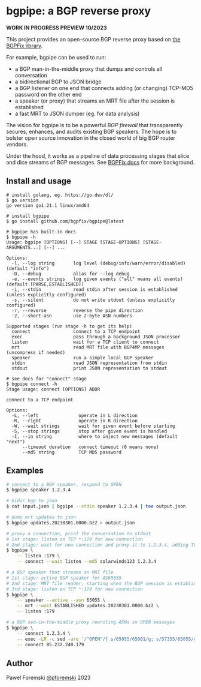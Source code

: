 # bgpipe: a BGP reverse proxy

**WORK IN PROGRESS PREVIEW 10/2023**

This project provides an open-source BGP reverse proxy based on [the BGPFix library](https://github.com/bgpfix/bgpfix).

For example, bgpipe can be used to run:

 * a BGP man-in-the-middle proxy that dumps and controls all conversation
 * a bidirectional BGP to JSON bridge
 * a BGP listener on one end that connects adding (or changing) TCP-MD5 password on the other end
 * a speaker (or proxy) that streams an MRT file after the session is established
 * a fast MRT to JSON dumper (eg. for data analysis)
 
The vision for bgpipe is to be a powerful *BGP firewall* that transparently secures, enhances, and audits existing BGP speakers. The hope is to bolster open source innovation in the closed world of big BGP router vendors.

Under the hood, it works as a pipeline of data processing stages that slice and dice streams of BGP messages. See [BGPFix docs](https://github.com/bgpfix/bgpfix) for more background.

## Install and usage

```
# install golang, eg. https://go.dev/dl/
$ go version
go version go1.21.1 linux/amd64

# install bgpipe
$ go install github.com/bgpfix/bgpipe@latest

# bgpipe has built-in docs
$ bgpipe -h
Usage: bgpipe [OPTIONS] [--] STAGE [STAGE-OPTIONS] [STAGE-ARGUMENTS...] [--] ...

Options:
  -l, --log string       log level (debug/info/warn/error/disabled) (default "info")
  -D, --debug            alias for --log debug
  -e, --events strings   log given events ("all" means all events) (default [PARSE,ESTABLISHED])
  -i, --stdin            read stdin after session is established (unless explicitly configured)
  -s, --silent           do not write stdout (unless explicitly configured)
  -r, --reverse          reverse the pipe direction
  -2, --short-asn        use 2-byte ASN numbers

Supported stages (run stage -h to get its help)
  connect                connect to a TCP endpoint
  exec                   pass through a background JSON processor
  listen                 wait for a TCP client to connect
  mrt                    read MRT file with BGP4MP messages (uncompress if needed)
  speaker                run a simple local BGP speaker
  stdin                  read JSON representation from stdin
  stdout                 print JSON representation to stdout

# see docs for "connect" stage
$ bgpipe connect -h
Stage usage: connect [OPTIONS] ADDR

connect to a TCP endpoint

Options:
  -L, --left               operate in L direction
  -R, --right              operate in R direction
  -W, --wait strings       wait for given event before starting
  -S, --stop strings       stop after given event is handled
  -I, --in string          where to inject new messages (default "next")
      --timeout duration   connect timeout (0 means none)
      --md5 string         TCP MD5 password
```

## Examples

```bash
# connect to a BGP speaker, respond to OPEN
$ bgpipe speaker 1.2.3.4

# bidir bgp to json
$ cat input.json | bgpipe --stdin speaker 1.2.3.4 | tee output.json

# dump mrt updates to json
$ bgpipe updates.20230301.0000.bz2 > output.json

# proxy a connection, print the conversation to stdout
# 1st stage: listen on TCP *:179 for new connection
# 2nd stage: wait for new connection and proxy it to 1.2.3.4, adding TCP-MD5
$ bgpipe \
	-- listen :179 \
	-- connect --wait listen --md5 solarwinds123 1.2.3.4

# a BGP speaker that streams an MRT file
# 1st stage: active BGP speaker for AS65055
# 2nd stage: MRT file reader, starting when the BGP session is established
# 3rd stage: listen on TCP *:179 for new connection
$ bgpipe \
    -- speaker --active --asn 65055 \
    -- mrt --wait ESTABLISHED updates.20230301.0000.bz2 \
    -- listen :179

# a BGP sed-in-the-middle proxy rewriting ASNs in OPEN messages
$ bgpipe \
    -- connect 1.2.3.4 \
    -- exec -LR -c sed -ure '/"OPEN"/{ s/65055/65001/g; s/57355/65055/g }' \
    -- connect 85.232.240.179
```

## Author

Pawel Foremski [@pforemski](https://twitter.com/pforemski) 2023
